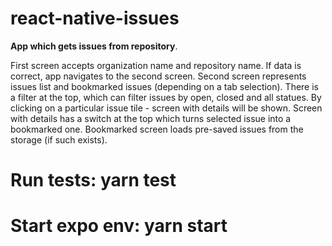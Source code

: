 # react-native-issues

**App which gets issues from repository**.

First screen accepts organization name and repository name. If data is correct, app navigates to the second screen.
Second screen represents issues list and bookmarked issues (depending on a tab selection). There is a filter at the top, which can filter issues by open, closed and all statues. By clicking on a particular issue tile - screen with details will be shown.
Screen with details has a switch at the top which turns selected issue into a bookmarked one.
Bookmarked screen loads pre-saved issues from the storage (if such exists).

# Run tests: yarn test
# Start expo env: yarn start
